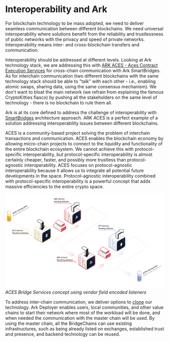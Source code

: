 # Interoperability and Ark

For blockchain technology to be mass adopted, we need to deliver seamless communication between different blockchains. We need universal interoperability where solutions benefit from the reliability and trustlessness of public networks with the privacy and speed of private networks. Interoperability means inter- and cross-blockchain transfers and communication.

Interoperability should be addressed at different levels. Looking at Ark technology stack, we are addressing this with  [ARK ACES - Aces Contract Execution Services](https://arkaces.com/) for cross-chain communication with Ark SmartBridges. As for interchain communication (two different blockchains with the same technology stack should be able to "talk" with each other - i.e., enabling atomic swaps, sharing data, using the same consensus mechanism). We don't want to bloat the main network (we refrain from explaining the famous CryptoKitties fiasco) by pushing all the stakeholders on the same level of technology - there is no blockchain to rule them all.

Ark is at its core defined to address the challenge of interoperability with  [SmartBridges](/introduction/ark/how-does-ark-smartbridge-work)  architecture approach. ARK ACES is a perfect example of a solution addressing interoperability issues between different blockchains.

ACES is a community-based project solving the problem of interchain transactions and communication. ACES enables the blockchain economy by allowing micro-chain projects to connect to the liquidity and functionality of the entire blockchain ecosystem. We cannot achieve this with protocol-specific interoperability, but protocol-specific interoperability is almost certainly cheaper, faster, and possibly more trustless than protocol-agnostic interoperability. ACES focuses on protocol-agnostic interoperability because it allows us to integrate all potential future developments in the space. Protocol-agnostic interoperability combined with protocol-specific interoperability is a powerful concept that adds massive efficiencies to the entire crypto space.

![ACES](./assets/interoperability-and-ark/5536406-aces-linking-services.png)
*ACES Bridge Services concept using vendor field encoded listeners*

To address inter-chain communication, we deliver options to [clone](/guidebook/bridgechains/) our technology. Ark Deployer enables users, local communities, and other value chains to start their network where most of the workload will be done, and when needed the communication with the master chain will be used. By using the master chain, all the BridgeChains can use existing infrastructures, such as being already listed on exchanges, established trust and presence, and backend technology can be reused.
